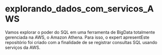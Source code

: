 # explorando_dados_com_servicos_AWS
Vamos explorar o poder do SQL em uma ferramenta de BigData totalmente gerenciada na AWS, o Amazon Athena. Para isso, o expert apresentEste repositório foi criado com a finalidade de se registrar consultas SQL usando serviços da AWS.
